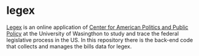 # legex
[Legex](http://legex.org) is an online application of [Center for American Politics and Public Policy](http://cappp.org/) at the University of Wasingthon to study and trace the federal legislative process in the US. In this repository there is the back-end code that collects and manages the bills data for legex.
